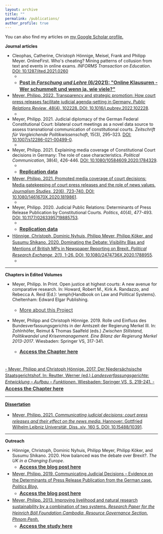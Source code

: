 ```yaml
---
layout: archive
title: ""
permalink: /publications/
author_profile: true
---
```

<script type='text/javascript' src='https://d1bxh8uas1mnw7.cloudfront.net/assets/embed.js'></script>

You can also find my articles on <u><a href="https://scholar.google.de/citations?user=mk7kDiQAAAAJ&hl=de">my Google Scholar profile</a>.</u>

<b>Journal articles</b>
- Cleophas, Catherine, Christoph Hönnige, Meisel, Frank and Philipp Meyer. OnlineFirst. Who's cheating? Mining patterns of collusion from text and events in online exams. <i>INFORMS Transaction on Education</i>. [DOI: 10.1287/ited.2021.0260](https://pubsonline.informs.org/doi/abs/10.1287/ited.2021.0260)
   - <div data-badge-popover="right" data-badge-type="4" data-doi="https://doi.org/10.1287/ited.2021.0260" data-hide-no-mentions="true" class="altmetric-embed"></div>
   - <span style="font-size: medium;"><a style="line-height: 1.5;" href="https://www.forschung-und-lehre.de/heftarchiv/ausgabe-621/ "><span style="color: #333333;"><span style="font-size: medium;"> <b>Post in <i>Forschung und Lehre</i> (6/2021): "Online Klausuren - Wer schummelt und wenn ja, wie viele?"</b> </span></span> 
- Meyer, Philipp. 2022. Transparency and strategic promotion: How court press releases facilitate judicial agenda-setting in Germany. <i>Public Relations Review</i>, 48(4), 102228. [DOI: 10.1016/j.pubrev.2022.102228](https://doi.org/10.1016/j.pubrev.2022.102228).
   - <div data-badge-popover="right" data-badge-type="4" data-doi="https://doi.org/10.1016/j.pubrev.2022.102228" data-hide-no-mentions="true" class="altmetric-embed"></div>
- Meyer, Philipp. 2021. Judicial diplomacy of the German Federal Constitutional Court: bilateral court meetings as a novel data source to assess transnational communication of constitutional courts. <i>Zeitschrift für Vergleichende Politikwissenschaft</i>, 15(3), 295–323. [DOI: 10.1007/s12286-021-00499-0](https://doi.org/10.1007/s12286-021-00499-0).
    - <div data-badge-popover="right" data-badge-type="4" data-doi="https://doi.org/10.1007/s12286-021-00499-0" data-hide-no-mentions="true" class="altmetric-embed"></div>
- Meyer, Philipp. 2021. Explaining media coverage of Constitutional Court decisions in Germany: The role of case characteristics. <i>Political Communication</i>, 38(4), 426-446. [DOI: 10.1080/10584609.2020.1784329](https://doi.org/10.1080/10584609.2020.1784329).
    - <div data-badge-popover="right" data-badge-type="4" data-doi="https://doi.org/10.1080/10584609.2020.1784329" data-hide-no-mentions="true" class="altmetric-embed"></div>
    - <span style="font-size: medium;"><a style="line-height: 1.5;" href="https://doi.org/10.17605/OSF.IO/HFY4K"><span style="color: #333333;"><span style="font-size: medium;"> <b>Replication data</b> </span></span>
- Meyer, Philipp. 2021. Promoted media coverage of court decisions: Media gatekeeping of court press releases and the role of news values. <i>Journalism Studies</i>, 22(6), 723-740. [DOI: 10.1080/1461670X.2020.1819861](https://doi.org/10.1080/1461670X.2020.1819861).
    - <div data-badge-popover="right" data-badge-type="4" data-doi="https://doi.org/10.1080/1461670X.2020.1819861" data-hide-no-mentions="true" class="altmetric-embed"></div> 
- Meyer, Philipp. 2020. Judicial Public Relations: Determinants of Press Release Publication by Constitutional Courts. <i>Politics</i>, 40(4), 477-493. [DOI: 10.1177/0263395719885753](https://journals.sagepub.com/doi/full/10.1177/0263395719885753). 
    - <div data-badge-popover="right" data-badge-type="4" data-doi="https://doi.org/10.1177/0263395719885753" data-hide-no-mentions="true" class="altmetric-embed"></div>
    - <span style="font-size: medium;"><a style="line-height: 1.5;" href="https://github.com/phimeyer/Replication-Data-for-Determinants-of-FCC-Press-Releases"><span style="color: #333333;"><span style="font-size: medium;"> <b>Replication data</b> </span></span>  
- Hönnige, Christoph, Dominic Nyhuis, Philipp Meyer, Philipp Köker, and Susumu Shikano. 2020. Dominating the Debate: Visibility Bias and Mentions of British MPs in Newspaper Reporting on Brexit. <i>Political Research Exchange</i>, 2(1), 1-26. [DOI: 10.1080/2474736X.2020.1788955](https://doi.org/10.1080/2474736X.2020.1788955).
    - <div data-badge-popover="right" data-badge-type="4" data-doi="https://doi.org/10.1080/2474736X.2020.1788955" data-hide-no-mentions="true" class="altmetric-embed"></div>
   
<hr>
   
<b>Chapters in Edited Volumes</b>
 - Meyer, Philipp. In Print. Open justice at highest courts: A new avenue for comparative research. In: Howard, Robert M., Kirk A. Randazzo, and Rebecca A. Reid (Ed.): \emph{Handbook on Law and Political Systems}. Cheltenham: Edward Elgar Publishing.
    - <p style="line-height: 1.5;" align="left"><span style="font-size: medium;"><a style="line-height: 1.5;" href="https://phimeyer.github.io/publication/Meyer_Open_Justice"><span style="color: #333333;"><span style="font-size: medium;">More about this Project</span></span></a>  
   
- Meyer, Philipp and Christoph Hönnige. 2019. Rolle und Einfluss des Bundesverfassungsgerichts in der Amtszeit der Regierung Merkel III. In: Zohlnhöfer, Reimut & Thomas Saalfeld (eds.) <i>Zwischen Stillstand, Politikwandel und Krisenmanagement. Eine Bilanz der Regierung Merkel 2013-2017</i>. Wiesbaden: Springer VS, 317-341.
    - <span style="font-size: medium;"><a style="line-height: 1.5;" href="https://link.springer.com/chapter/10.1007/978-3-658-22663-3_13"><span style="color: #333333;"><span style="font-size: medium;"> <b>Access the Chapter here</b> </span></span>
<br>
- Meyer, Philipp and Christoph Hönnige. 2017. Der Niedersächsische Staatsgerichtshof. In: Reutter, Werner (ed.) <i>Landesverfassungsgerichte: Entwicklung – Aufbau – Funktionen</i>. Wiesbaden: Springer VS, S. 219-241.
    - <span style="font-size: medium;"><a style="line-height: 1.5;" href="https://link.springer.com/chapter/10.1007/978-3-658-16094-4_10"><span style="color: #333333;"><span style="font-size: medium;"> <b>Access the Chapter here</b> </span></span>
   
 <hr>
 
 <b>Dissertation</b>

- Meyer, Philipp. 2021. <i>Communicating judicial decisions: court press releases and their effect on the news media.</i> Hannover: Gottfried Wilhelm Leibniz Universität, Diss.,xiv, 160 S. [DOI: 10.15488/10391](https://doi.org/10.15488/10391).
   
<hr>
   
<b>Outreach</b>
   
- Hönnige, Christoph, Dominic Nyhuis, Philipp Meyer, Philipp Köker, and Susumu Shikano. 2020. How balanced was the debate over Brexit?. <i>The UK in a Changing Europe</i>. 
   - <span style="font-size: medium;"><a style="line-height: 1.5;" href="https://ukandeu.ac.uk/how-balanced-was-the-debate-over-brexit"><span style="color: #333333;"><span style="font-size: medium;"> <b>Access the blog post here</b> </span></span>
- Meyer, Philipp. 2019. Communicating Judicial Decisions – Evidence on the Determinants of Press Release Publication from the German case. <i>Politics Blog</i>. 
   - <span style="font-size: medium;"><a style="line-height: 1.5;" href="http://politicsblog.ac.uk/2019/12/20/communicating-judicial-decisions-evidence-on-the-determinants-of-press-release-publication-from-the-german-case/"><span style="color: #333333;"><span style="font-size: medium;"> <b>Access the blog post here</b> </span></span>
- Meyer, Philipp. 2013. Improving livelihood and natural research sustainability by a combination of two systems. <i>Research Paper for the Heinrich Böll Foundation Cambodia, Resource Governance Section. Phnom Penh.</i>
   - <span style="font-size: medium;"><a style="line-height: 1.5;" href="https://kh.boell.org/en/2016/08/09/improving-livelihood-and-natural-resource-sustainability-combination-two-systems"><span style="color: #333333;"><span style="font-size: medium;"> <b>Access the study here</b> </span></span>

